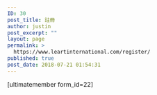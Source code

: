 ```yaml
---
ID: 30
post_title: 註冊
author: justin
post_excerpt: ""
layout: page
permalink: >
  https://www.leartinternational.com/register/
published: true
post_date: 2018-07-21 01:54:31
---
```

[ultimatemember form_id=22]